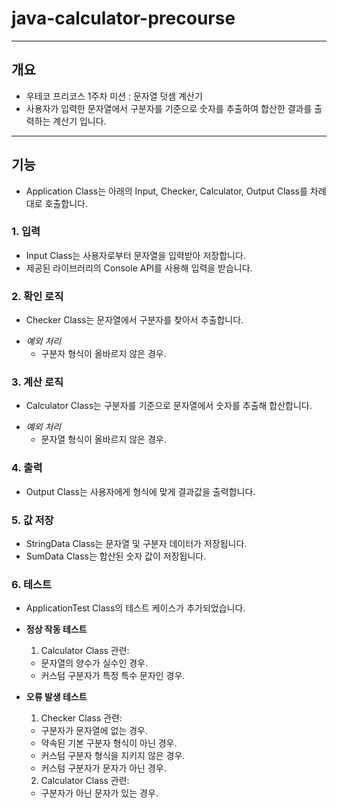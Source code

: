 # java-calculator-precourse

---
## 개요
- 우테코 프리코스 1주차 미션 : 문자열 덧셈 계산기
- 사용자가 입력한 문자열에서 구분자를 기준으로 숫자를 추출하여 합산한 결과를 출력하는 계산기 입니다.
---
## 기능
- Application Class는 아래의 Input, Checker, Calculator, Output Class를 차례대로 호출합니다.

### 1. 입력
- Input Class는 사용자로부터 문자열을 입력받아 저장합니다.
- 제공된 라이브러리의 Console API를 사용해 입력을 받습니다.

### 2. 확인 로직
- Checker Class는 문자열에서 구분자를 찾아서 추출합니다.
* *예외 처리*
    - 구분자 형식이 올바르지 않은 경우.

### 3. 계산 로직
- Calculator Class는 구분자를 기준으로 문자열에서 숫자를 추출해 합산합니다.
* *예외 처리*
    - 문자열 형식이 올바르지 않은 경우.

### 4. 출력
- Output Class는 사용자에게 형식에 맞게 결과값을 출력합니다.

### 5. 값 저장
- StringData Class는 문자열 및 구분자 데이터가 저장됩니다.
- SumData Class는 합산된 숫자 값이 저장됩니다.

### 6. 테스트
- ApplicationTest Class의 테스트 케이스가 추가되었습니다.

* **정상 작동 테스트**
    1) Calculator Class 관련:
    - 문자열의 양수가 실수인 경우.
    - 커스텀 구분자가 특정 특수 문자인 경우.

* **오류 발생 테스트**
    1) Checker Class 관련:
    - 구분자가 문자열에 없는 경우.
    - 약속된 기본 구분자 형식이 아닌 경우.
    - 커스텀 구분자 형식을 지키지 않은 경우.
    - 커스텀 구분자가 문자가 아닌 경우.
    2) Calculator Class 관련:
    - 구분자가 아닌 문자가 있는 경우.